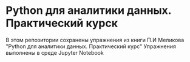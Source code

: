 # Python для аналитики данных. Практический курск

В этом репозитории сохранены упражнения из книги П.И Меликова "Python для аналитики данных. Практический курс"
Упражнения выполнены в среде Jupyter Notebook
